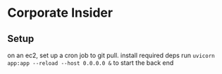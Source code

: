 # Corporate Insider

## Setup
on an ec2, set up a cron job to git pull.
install required deps
run `uvicorn app:app --reload --host 0.0.0.0 &` to start the back end
